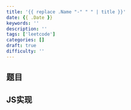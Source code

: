 ```yaml
---
title: '{{ replace .Name "-" " " | title }}'
date: {{ .Date }}
keywords: ''
description: ''
tags: ['leetcode']
categories: []
draft: true
difficulty: ''
---
```


## 题目


## JS实现

```javascript

```

